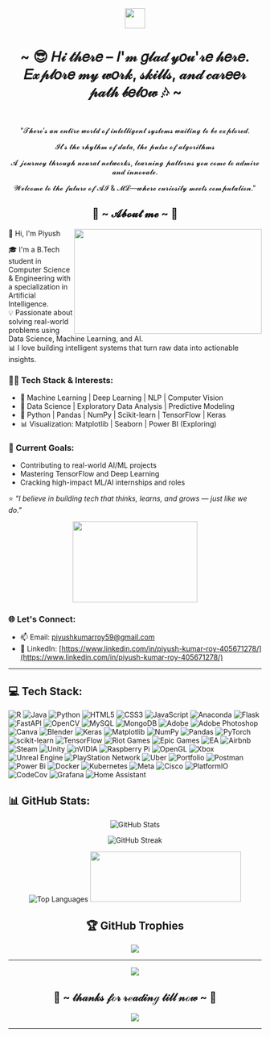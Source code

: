 <div align="center">
  <img src="https://raw.githubusercontent.com/innng/innng/master/assets/kyubey.gif" height="40" />
  <h1>~ 😎 𝐻𝒾 𝓉𝒽𝑒𝓇𝑒 – 𝐼'𝓂 𝑔𝓁𝒶𝒹 𝓎𝑜𝓊'𝓇𝑒 𝒽𝑒𝓇𝑒. 𝐸𝓍𝓅𝓁𝑜𝓇𝑒 𝓂𝓎 𝓌𝑜𝓇𝓀, 𝓈𝓀𝒾𝓁𝓁𝓈, 𝒶𝓃𝒹 𝒸𝒶𝓇𝑒𝑒𝓇 𝓅𝒶𝓉𝒽 𝒷𝑒𝓁𝑜𝓌 🎶 ~</h1>
  <br>
  
  <p>"𝓣𝓱𝓮𝓻𝓮’𝓼 𝓪𝓷 𝓮𝓷𝓽𝓲𝓻𝓮 𝔀𝓸𝓻𝓵𝓭 𝓸𝓯 𝓲𝓷𝓽𝓮𝓵𝓵𝓲𝓰𝓮𝓷𝓽 𝓼𝔂𝓼𝓽𝓮𝓶𝓼 𝔀𝓪𝓲𝓽𝓲𝓷𝓰 𝓽𝓸 𝓫𝓮 𝓮𝔁𝓹𝓵𝓸𝓻𝓮𝓭. </p>
  <p>𝓘𝓽’𝓼 𝓽𝓱𝓮 𝓻𝓱𝔂𝓽𝓱𝓶 𝓸𝓯 𝓭𝓪𝓽𝓪, 𝓽𝓱𝓮 𝓹𝓾𝓵𝓼𝓮 𝓸𝓯 𝓪𝓵𝓰𝓸𝓻𝓲𝓽𝓱𝓶𝓼</p>
  <p>𝓐 𝓳𝓸𝓾𝓻𝓷𝓮𝔂 𝓽𝓱𝓻𝓸𝓾𝓰𝓱 𝓷𝓮𝓾𝓻𝓪𝓵 𝓷𝓮𝓽𝔀𝓸𝓻𝓴𝓼, 𝓵𝓮𝓪𝓻𝓷𝓲𝓷𝓰 𝓹𝓪𝓽𝓽𝓮𝓻𝓷𝓼 𝔂𝓸𝓾 𝓬𝓸𝓶𝓮 𝓽𝓸 𝓪𝓭𝓶𝓲𝓻𝓮 𝓪𝓷𝓭 𝓲𝓷𝓷𝓸𝓿𝓪𝓽𝓮.</p>
  <p>𝓦𝓮𝓵𝓬𝓸𝓶𝓮 𝓽𝓸 𝓽𝓱𝓮 𝓯𝓾𝓽𝓾𝓻𝓮 𝓸𝓯 𝓐𝓘 & 𝓜𝓛—𝔀𝓱𝓮𝓻𝓮 𝓬𝓾𝓻𝓲𝓸𝓼𝓲𝓽𝔂 𝓶𝓮𝓮𝓽𝓼 𝓬𝓸𝓶𝓹𝓾𝓽𝓪𝓽𝓲𝓸𝓷."</p>
</div>

<h2 align="center"> 🦊 ~ 𝓐𝓫𝓸𝓾𝓽 𝓶𝓮 ~ 🦊 </h2>

<div align="center">
  <img src="https://giffiles.alphacoders.com/220/220765.gif" align="right" width="373.5px" height="208.5px">
</div>

👋 Hi, I'm Piyush 

🎓 I'm a B.Tech student in Computer Science & Engineering with a specialization in Artificial Intelligence.  
💡 Passionate about solving real-world problems using Data Science, Machine Learning, and AI.  
📊 I love building intelligent systems that turn raw data into actionable insights.

### 👨‍💻 Tech Stack & Interests:
- 🔎 Machine Learning | Deep Learning | NLP | Computer Vision
- 🧠 Data Science | Exploratory Data Analysis | Predictive Modeling
- 🧰 Python | Pandas | NumPy | Scikit-learn | TensorFlow | Keras
- 📊 Visualization: Matplotlib | Seaborn | Power BI (Exploring)

### 🚀 Current Goals:
- Contributing to real-world AI/ML projects
- Mastering TensorFlow and Deep Learning
- Cracking high-impact ML/AI internships and roles

⭐️ *"I believe in building tech that thinks, learns, and grows — just like we do."*
<div align="center">
  <img src="https://giffiles.alphacoders.com/219/219343.gif" width="248.5px" height="160.5px">
</div>

### 🌐 Let's Connect:
- 📫 Email: [piyushkumarroy59@gmail.com](mailto:piyushkumarroy59@gmail.com)
- 🔗 LinkedIn: [https://www.linkedin.com/in/piyush-kumar-roy-405671278/](https://www.linkedin.com/in/piyush-kumar-roy-405671278/)

---

## 💻 Tech Stack:
![R](https://img.shields.io/badge/r-%23276DC3.svg?style=for-the-badge&logo=r&logoColor=white) ![Java](https://img.shields.io/badge/java-%23ED8B00.svg?style=for-the-badge&logo=openjdk&logoColor=white) ![Python](https://img.shields.io/badge/python-3670A0?style=for-the-badge&logo=python&logoColor=ffdd54) ![HTML5](https://img.shields.io/badge/html5-%23E34F26.svg?style=for-the-badge&logo=html5&logoColor=white) ![CSS3](https://img.shields.io/badge/css3-%231572B6.svg?style=for-the-badge&logo=css3&logoColor=white) ![JavaScript](https://img.shields.io/badge/javascript-%23323330.svg?style=for-the-badge&logo=javascript&logoColor=%23F7DF1E) ![Anaconda](https://img.shields.io/badge/Anaconda-%2344A833.svg?style=for-the-badge&logo=anaconda&logoColor=white) ![Flask](https://img.shields.io/badge/flask-%23000.svg?style=for-the-badge&logo=flask&logoColor=white) ![FastAPI](https://img.shields.io/badge/FastAPI-005571?style=for-the-badge&logo=fastapi) ![OpenCV](https://img.shields.io/badge/opencv-%23white.svg?style=for-the-badge&logo=opencv&logoColor=white) ![MySQL](https://img.shields.io/badge/mysql-4479A1.svg?style=for-the-badge&logo=mysql&logoColor=white) ![MongoDB](https://img.shields.io/badge/MongoDB-%234ea94b.svg?style=for-the-badge&logo=mongodb&logoColor=white) ![Adobe](https://img.shields.io/badge/adobe-%23FF0000.svg?style=for-the-badge&logo=adobe&logoColor=white) ![Adobe Photoshop](https://img.shields.io/badge/adobe%20photoshop-%2331A8FF.svg?style=for-the-badge&logo=adobe%20photoshop&logoColor=white) ![Canva](https://img.shields.io/badge/Canva-%2300C4CC.svg?style=for-the-badge&logo=Canva&logoColor=white) ![Blender](https://img.shields.io/badge/blender-%23F5792A.svg?style=for-the-badge&logo=blender&logoColor=white) ![Keras](https://img.shields.io/badge/Keras-%23D00000.svg?style=for-the-badge&logo=Keras&logoColor=white) ![Matplotlib](https://img.shields.io/badge/Matplotlib-%23ffffff.svg?style=for-the-badge&logo=Matplotlib&logoColor=black) ![NumPy](https://img.shields.io/badge/numpy-%23013243.svg?style=for-the-badge&logo=numpy&logoColor=white) ![Pandas](https://img.shields.io/badge/pandas-%23150458.svg?style=for-the-badge&logo=pandas&logoColor=white) ![PyTorch](https://img.shields.io/badge/PyTorch-%23EE4C2C.svg?style=for-the-badge&logo=PyTorch&logoColor=white) ![scikit-learn](https://img.shields.io/badge/scikit--learn-%23F7931E.svg?style=for-the-badge&logo=scikit-learn&logoColor=white) ![TensorFlow](https://img.shields.io/badge/TensorFlow-%23FF6F00.svg?style=for-the-badge&logo=TensorFlow&logoColor=white) ![Riot Games](https://img.shields.io/badge/riotgames-D32936.svg?style=for-the-badge&logo=riotgames&logoColor=white) ![Epic Games](https://img.shields.io/badge/epicgames-%23313131.svg?style=for-the-badge&logo=epicgames&logoColor=white) ![EA](https://img.shields.io/badge/ea-%23000000.svg?style=for-the-badge&logo=ea&logoColor=white) ![Airbnb](https://img.shields.io/badge/Airbnb-%23ff5a5f.svg?style=for-the-badge&logo=Airbnb&logoColor=white) ![Steam](https://img.shields.io/badge/steam-%23000000.svg?style=for-the-badge&logo=steam&logoColor=white) ![Unity](https://img.shields.io/badge/unity-%23000000.svg?style=for-the-badge&logo=unity&logoColor=white) ![nVIDIA](https://img.shields.io/badge/nVIDIA-%2376B900.svg?style=for-the-badge&logo=nVIDIA&logoColor=white) ![Raspberry Pi](https://img.shields.io/badge/-Raspberry_Pi-C51A4A?style=for-the-badge&logo=Raspberry-Pi) ![OpenGL](https://img.shields.io/badge/OpenGL-white?logo=OpenGL&style=for-the-badge) ![Xbox](https://img.shields.io/badge/xbox-%23107C10.svg?style=for-the-badge&logo=xbox&logoColor=white) ![Unreal Engine](https://img.shields.io/badge/unrealengine-%23313131.svg?style=for-the-badge&logo=unrealengine&logoColor=white) ![PlayStation Network](https://img.shields.io/badge/PSN-%230070D1.svg?style=for-the-badge&logo=Playstation&logoColor=white) ![Uber](https://img.shields.io/badge/Uber-%23000000.svg?style=for-the-badge&logo=Uber&logoColor=white) ![Portfolio](https://img.shields.io/badge/Portfolio-%23000000.svg?style=for-the-badge&logo=firefox&logoColor=#FF7139) ![Postman](https://img.shields.io/badge/Postman-FF6C37?style=for-the-badge&logo=postman&logoColor=white) ![Power Bi](https://img.shields.io/badge/power_bi-F2C811?style=for-the-badge&logo=powerbi&logoColor=black) ![Docker](https://img.shields.io/badge/docker-%230db7ed.svg?style=for-the-badge&logo=docker&logoColor=white) ![Kubernetes](https://img.shields.io/badge/kubernetes-%23326ce5.svg?style=for-the-badge&logo=kubernetes&logoColor=white) ![Meta](https://img.shields.io/badge/Meta-%230467DF.svg?style=for-the-badge&logo=Meta&logoColor=white) ![Cisco](https://img.shields.io/badge/cisco-%23049fd9.svg?style=for-the-badge&logo=cisco&logoColor=black) ![PlatformIO](https://img.shields.io/badge/PlatformIO-%23222.svg?style=for-the-badge&logo=platformio&logoColor=%23f5822a) ![CodeCov](https://img.shields.io/badge/codecov-%23ff0077.svg?style=for-the-badge&logo=codecov&logoColor=white) ![Grafana](https://img.shields.io/badge/grafana-%23F46800.svg?style=for-the-badge&logo=grafana&logoColor=white) ![Home Assistant](https://img.shields.io/badge/home%20assistant-%2341BDF5.svg?style=for-the-badge&logo=home-assistant&logoColor=white)

## 📊 GitHub Stats:

<div align="center">
  
![GitHub Stats](https://github-readme-stats.vercel.app/api?username=Soul76Piyush&theme=gruvbox_light&hide_border=false&include_all_commits=false&count_private=false)

![GitHub Streak](https://github-readme-streak-stats.herokuapp.com/?user=Soul76Piyush&theme=gruvbox_light&hide_border=false)

![Top Languages](https://github-readme-stats.vercel.app/api/top-langs/?username=Soul76Piyush&theme=gruvbox_light&hide_border=false&include_all_commits=false&count_private=false&layout=compact)
<img src="https://media2.giphy.com/media/v1.Y2lkPTc5MGI3NjExZW1rbDM1YW02aXFidzZsNWdqZHU5aGd5bjNjOW0zMGQwejR3NXl3dyZlcD12MV9pbnRlcm5hbF9naWZfYnlfaWQmY3Q9Zw/tFGBovr5CtfWt7MtqK/giphy.gif" width="300.5px" height="100.5px">
## 🏆 GitHub Trophies
![](https://github-profile-trophy.vercel.app/?username=Soul76Piyush&theme=radical&no-frame=false&no-bg=true&margin-w=4)

---
[![](https://visitcount.itsvg.in/api?id=Soul76Piyush&icon=0&color=0)](https://visitcount.itsvg.in)

</div>

<h2 align="center">💖 ~ 𝓉𝒽𝒶𝓃𝓀𝓈   𝒻ℴ𝓇  𝓇ℯ𝒶𝒹𝒾𝓃ℊ 𝓉𝒾𝓁𝓁 𝓃ℴ𝓌 ~ 💖</h2>

<div align="center">
  <img src="https://giffiles.alphacoders.com/221/221577.gif">
</div>

---
